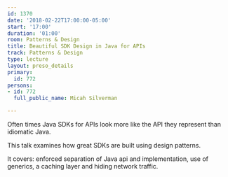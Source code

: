 ```yaml
---
id: 1370
date: '2018-02-22T17:00:00-05:00'
start: '17:00'
duration: '01:00'
room: Patterns & Design
title: Beautiful SDK Design in Java for APIs
track: Patterns & Design
type: lecture
layout: preso_details
primary:
  id: 772
persons:
- id: 772
  full_public_name: Micah Silverman

---
```

Often times Java SDKs for APIs look more like the API they represent than idiomatic Java.
<p/>
This talk examines how great SDKs are built using design patterns.
<p/>
It covers: enforced separation of Java api and implementation, use of generics, a caching layer and hiding network traffic.